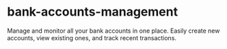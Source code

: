 # bank-accounts-management
Manage and monitor all your bank accounts in one place. Easily create new accounts, view existing ones, and track recent transactions.
